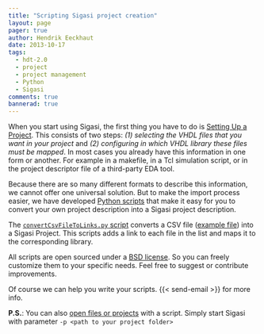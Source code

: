 ```yaml
---
title: "Scripting Sigasi project creation"
layout: page 
pager: true
author: Hendrik Eeckhaut
date: 2013-10-17
tags: 
  - hdt-2.0
  - project
  - project management
  - Python
  - Sigasi
comments: true
bannerad: true
---
```



When you start using Sigasi, the first thing you have to do is [Setting Up a Project](/manual/projectsetup). This consists of two steps: *(1) selecting the VHDL files that you want in your project* and *(2) configuring in which VHDL library these files must be mapped*. In most cases you already have this information in one form or another. For example in a makefile, in a Tcl simulation script, or in the project descriptor file of a third-party EDA tool.

Because there are so many different formats to describe this information, we cannot offer one universal solution. But to make the import process easier, we have developed [Python scripts](https://github.com/sigasi/SigasiProjectCreator) that make it easy for you to convert your own project description into a Sigasi project description.

The [`convertCsvFileToLinks.py` script](https://github.com/sigasi/SigasiProjectCreator/blob/master/src/SigasiProjectCreator/convertCsvFileToLinks.py) converts a CSV file ([example file](https://github.com/sigasi/SigasiProjectCreator/blob/master/tests/test-files/compilation_order.csv)) into a Sigasi Project. This scripts adds a link to each file in the list and maps it to the corresponding library. 

All scripts are open sourced under a [BSD license](https://github.com/sigasi/SigasiProjectCreator/blob/master/LICENSE). So you can freely customize them to your specific needs. Feel free to suggest or contribute improvements.

Of course we can help you write your scripts. {{< send-email >}} for more info.

**P.S.**: You can also [open files or projects](/manual/opening#opening-files-from-the-command-line) with a script. Simply start Sigasi with parameter `-p <path to your project folder>`
